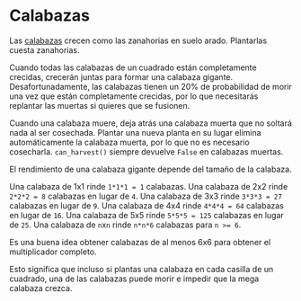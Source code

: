 # Calabazas
Las [calabazas](objects/pumpkin) crecen como las zanahorias en suelo arado. Plantarlas cuesta zanahorias.

Cuando todas las calabazas de un cuadrado están completamente crecidas, crecerán juntas para formar una calabaza gigante. Desafortunadamente, las calabazas tienen un 20% de probabilidad de morir una vez que están completamente crecidas, por lo que necesitarás replantar las muertas si quieres que se fusionen.

Cuando una calabaza muere, deja atrás una calabaza muerta que no soltará nada al ser cosechada. Plantar una nueva planta en su lugar elimina automáticamente la calabaza muerta, por lo que no es necesario cosecharla. `can_harvest()` siempre devuelve `False` en calabazas muertas.

El rendimiento de una calabaza gigante depende del tamaño de la calabaza.

Una calabaza de 1x1 rinde `1*1*1 = 1` calabazas.
Una calabaza de 2x2 rinde `2*2*2 = 8` calabazas en lugar de `4`.
Una calabaza de 3x3 rinde `3*3*3 = 27` calabazas en lugar de `9`.
Una calabaza de 4x4 rinde `4*4*4 = 64` calabazas en lugar de `16`.
Una calabaza de 5x5 rinde `5*5*5 = 125` calabazas en lugar de `25`.
Una calabaza de `n`x`n` rinde `n*n*6` calabazas para `n >= 6`.

Es una buena idea obtener calabazas de al menos 6x6 para obtener el multiplicador completo.

Esto significa que incluso si plantas una calabaza en cada casilla de un cuadrado, una de las calabazas puede morir e impedir que la mega calabaza crezca.
